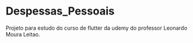 # Despessas_Pessoais
Projeto para estudo do curso de flutter da udemy do professor Leonardo Moura Leitao.
